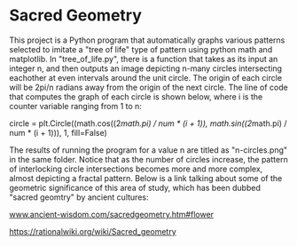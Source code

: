 # Sacred Geometry

This project is a Python program that automatically graphs various patterns selected to imitate a "tree of life"
type of pattern using python math and matplotlib. In "tree_of_life.py", there is a function that takes as its input an integer n, and then outputs an image depicting
n-many circles intersecting eachother at even intervals around the unit circle. The origin of each circle will be 2pi/n radians away from the origin of the next circle.
The line of code that computes the graph of each circle is shown below, where i is the counter variable ranging from 1 to n:

circle = plt.Circle((math.cos((2*math.pi) / num * (i + 1)), math.sin((2*math.pi) / num * (i + 1))), 1, fill=False)

The results of running the program for a value n are titled as "n-circles.png" in the same folder. Notice that as the number of circles increase,
 the pattern of interlocking circle intersections becomes more and more complex, almost depicting a fractal pattern. Below is a link talking about some of the geometric significance of this area of study, which has been dubbed "sacred geomtry" by ancient cultures:

www.ancient-wisdom.com/sacredgeometry.htm#flower

https://rationalwiki.org/wiki/Sacred_geometry



